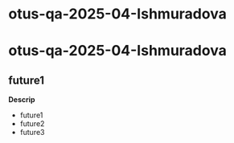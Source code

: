 # otus-qa-2025-04-Ishmuradova
# otus-qa-2025-04-Ishmuradova

## future1
**Descrip**
- future1
- future2
- future3